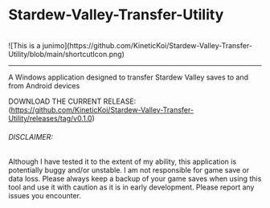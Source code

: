 # Stardew-Valley-Transfer-Utility
<br>
![This is a junimo](https://github.com/KineticKoi/Stardew-Valley-Transfer-Utility/blob/main/shortcutIcon.png)

<hr>

A Windows application designed to transfer Stardew Valley saves to and from Android devices

DOWNLOAD THE CURRENT RELEASE:
(https://github.com/KineticKoi/Stardew-Valley-Transfer-Utility/releases/tag/v0.1.0)

###### DISCLAIMER:
Although I have tested it to the extent of my ability, this application is potentially buggy and/or unstable. I am not responsible for game save or data loss. Please always keep a backup of your game saves when using this tool and use it with caution as it is in early development. Please report any issues you encounter.
